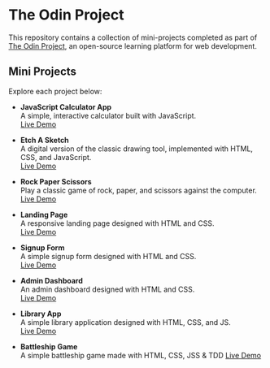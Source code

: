 # The Odin Project

This repository contains a collection of mini-projects completed as part of [The Odin Project](https://www.theodinproject.com/), an open-source learning platform for web development.

## Mini Projects

Explore each project below:

- **JavaScript Calculator App**  
  A simple, interactive calculator built with JavaScript.  
  [Live Demo](https://evansachie.github.io/js-calculator/)

- **Etch A Sketch**  
  A digital version of the classic drawing tool, implemented with HTML, CSS, and JavaScript.  
  [Live Demo](https://evansachie.github.io/Etch-A-Sketch/)

- **Rock Paper Scissors**  
  Play a classic game of rock, paper, and scissors against the computer.  
  [Live Demo](https://evansachie.github.io/rock-paper-scissors/)

- **Landing Page**  
  A responsive landing page designed with HTML and CSS.  
  [Live Demo](https://the-odin-project-iota.vercel.app/)

- **Signup Form**  
  A simple signup form designed with HTML and CSS.  
  [Live Demo](https://top-signup.netlify.app/)

- **Admin Dashboard**  
  An admin dashboard designed with HTML and CSS.  
  [Live Demo](https://admin-dashboard-mu-sand-49.vercel.app/)

- **Library App**  
A simple library application designed with HTML, CSS, and JS.  
[Live Demo](https://library-app-ochre-two.vercel.app/)

- **Battleship Game**  
A simple battleship game made with HTML, CSS, JSS & TDD
[Live Demo](https://battleship-game-sigma.vercel.app/)
